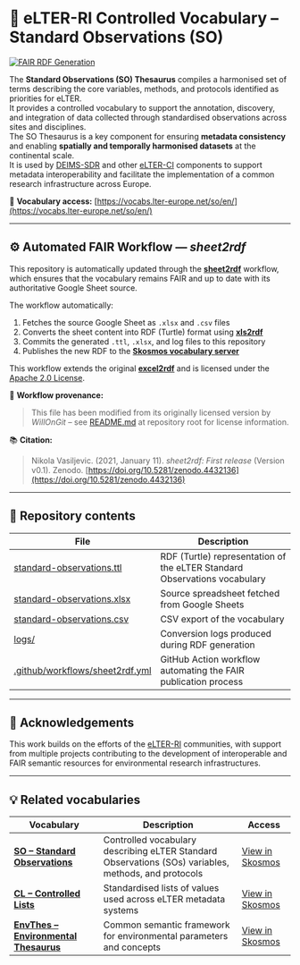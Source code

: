 # 🧩 eLTER-RI Controlled Vocabulary – Standard Observations (SO)

[![FAIR RDF Generation](https://github.com/LTER-Europe/SO/actions/workflows/sheet2rdf.yml/badge.svg?branch=main)](https://github.com/LTER-Europe/SO/actions/workflows/sheet2rdf.yml)

The **Standard Observations (SO) Thesaurus** compiles a harmonised set of terms describing the core variables, methods, and protocols identified as priorities for eLTER.  
It provides a controlled vocabulary to support the annotation, discovery, and integration of data collected through standardised observations across sites and disciplines.  
The SO Thesaurus is a key component for ensuring **metadata consistency** and enabling **spatially and temporally harmonised datasets** at the continental scale.  
It is used by [DEIMS-SDR](https://deims.org) and other [eLTER-CI](https://elter-ri.eu/) components to support metadata interoperability and facilitate the implementation of a common research infrastructure across Europe.

📘 **Vocabulary access:** [https://vocabs.lter-europe.net/so/en/](https://vocabs.lter-europe.net/so/en/)

---

## ⚙️ Automated FAIR Workflow — *sheet2rdf*

This repository is automatically updated through the [**sheet2rdf**](https://github.com/nikokaoja/sheet2rdf) workflow, which ensures that the vocabulary remains FAIR and up to date with its authoritative Google Sheet source.

The workflow automatically:

1. Fetches the source Google Sheet as `.xlsx` and `.csv` files  
2. Converts the sheet content into RDF (Turtle) format using [**xls2rdf**](https://github.com/sparna-git/xls2rdf)  
3. Commits the generated `.ttl`, `.xlsx`, and log files to this repository  
4. Publishes the new RDF to the [**Skosmos vocabulary server**](https://vocabs.lter-europe.net)

This workflow extends the original [**excel2rdf**](https://github.com/fair-data-collective/excel2rdf-template) and is licensed under the [Apache 2.0 License](https://github.com/nikokaoja/sheet2rdf/blob/main/License.md).

🧾 **Workflow provenance:**  
> This file has been modified from its originally licensed version by *WillOnGit* – see [README.md](https://github.com/eLTER-RI/vocab-so) at repository root for license information.

📚 **Citation:**  
> Nikola Vasiljevic. (2021, January 11). *sheet2rdf: First release* (Version v0.1). Zenodo. [https://doi.org/10.5281/zenodo.4432136](https://doi.org/10.5281/zenodo.4432136)

---

## 🧠 Repository contents

| File | Description |
|------|--------------|
| [standard-observations.ttl](https://github.com/LTER-Europe/SO/blob/main/standard-observations.ttl) | RDF (Turtle) representation of the eLTER Standard Observations vocabulary |
| [standard-observations.xlsx](https://github.com/LTER-Europe/SO/blob/main/standard-observations.xlsx) | Source spreadsheet fetched from Google Sheets |
| [standard-observations.csv](https://github.com/LTER-Europe/SO/blob/main/standard-observations.csv) | CSV export of the vocabulary |
| [logs/](https://github.com/LTER-Europe/SO/tree/main/logs) | Conversion logs produced during RDF generation |
| [.github/workflows/sheet2rdf.yml](https://github.com/LTER-Europe/SO/blob/main/.github/workflows/sheet2rdf.yml) | GitHub Action workflow automating the FAIR publication process |
---

## 🧭 Acknowledgements

This work builds on the efforts of the [eLTER-RI](https://elter-ri.eu/) communities, with support from multiple projects contributing to the development of interoperable and FAIR semantic resources for environmental research infrastructures.

---

## 💡 Related vocabularies

| Vocabulary | Description | Access |
|-------------|--------------|--------|
| **[SO – Standard Observations](https://github.com/LTER-Europe/SO)** | Controlled vocabulary describing eLTER Standard Observations (SOs) variables, methods, and protocols | [View in Skosmos](https://vocabs.lter-europe.net/so/en/) |
| **[CL – Controlled Lists](https://github.com/LTER-Europe/eLTER_CL)** | Standardised lists of values used across eLTER metadata systems | [View in Skosmos](https://vocabs.lter-europe.net/cl/en/) |
| **[EnvThes – Environmental Thesaurus](https://github.com/LTER-Europe/EnvThes)** | Common semantic framework for environmental parameters and concepts | [View in Skosmos](https://vocabs.lter-europe.net/envthes/en/) |
